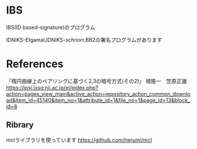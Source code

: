 # IBS
IBS(ID based-signature)のプログラム

IDNIKS-Elgamal,IDNIKS-schnorr,BB2の署名プログラムがあります

# References
「楕円曲線上のペアリングに基づく2,3の暗号方式(その2)」 境隆一　笠原正雄
https://ipsj.ixsq.nii.ac.jp/ej/index.php?action=pages_view_main&active_action=repository_action_common_download&item_id=45140&item_no=1&attribute_id=1&file_no=1&page_id=13&block_id=8

## Ribrary
mclライブラリを使っています
https://github.com/herumi/mcl